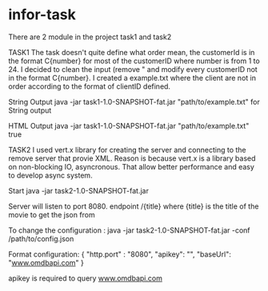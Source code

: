 # infor-task

There are 2 module in the project task1 and task2

TASK1
The task doesn't quite define what order mean, the customerId is in the format C{number} for most of the customerID where number is from 1 to 24. I decided to clean the input (remove " and modify every customerID not in the format C{number}. I created a example.txt where the client are not in order according to the format of clientID defined. 

String Output
java -jar task1-1.0-SNAPSHOT-fat.jar "path/to/example.txt" for String output

HTML Output
java -jar task1-1.0-SNAPSHOT-fat.jar "path/to/example.txt" true


TASK2
I used vert.x library for creating the server and connecting to the remove server that provie XML. Reason is because vert.x is a library based on non-blocking IO, asyncronous. That allow better performance and easy to develop async system. 

Start
java -jar task2-1.0-SNAPSHOT-fat.jar 

Server will listen to port 8080. 
endpoint /{title}
where {title} is the title of the movie to get the json from

To change the configuration :
java -jar task2-1.0-SNAPSHOT-fat.jar -conf /path/to/config.json

Format configuration:
{
  "http.port" : "8080",
  "apikey": "",
  "baseUrl": "www.omdbapi.com"
}

apikey is required to query www.omdbapi.com
